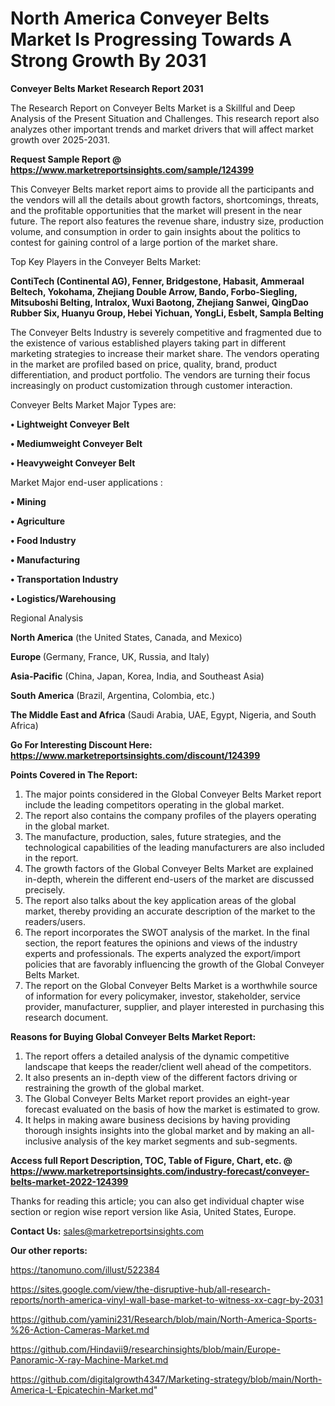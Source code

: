 # North America Conveyer Belts Market Is Progressing Towards A Strong Growth By 2031

<strong>Conveyer Belts Market Research Report 2031</strong>

The Research Report on Conveyer Belts Market is a Skillful and Deep Analysis of the Present Situation and Challenges. This research report also analyzes other important trends and market drivers that will affect market growth over 2025-2031.

<strong>Request Sample Report @ <a href=https://www.marketreportsinsights.com/sample/124399>https://www.marketreportsinsights.com/sample/124399</a></strong>

This Conveyer Belts market report aims to provide all the participants and the vendors will all the details about growth factors, shortcomings, threats, and the profitable opportunities that the market will present in the near future. The report also features the revenue share, industry size, production volume, and consumption in order to gain insights about the politics to contest for gaining control of a large portion of the market share.

Top Key Players in the Conveyer Belts Market:

<strong>ContiTech (Continental AG), Fenner, Bridgestone, Habasit, Ammeraal Beltech, Yokohama, Zhejiang Double Arrow, Bando, Forbo-Siegling, Mitsuboshi Belting, Intralox, Wuxi Baotong, Zhejiang Sanwei, QingDao Rubber Six, Huanyu Group, Hebei Yichuan, YongLi, Esbelt, Sampla Belting</strong>

The Conveyer Belts Industry is severely competitive and fragmented due to the existence of various established players taking part in different marketing strategies to increase their market share. The vendors operating in the market are profiled based on price, quality, brand, product differentiation, and product portfolio. The vendors are turning their focus increasingly on product customization through customer interaction.

Conveyer Belts Market Major Types are:

<strong>• Lightweight Conveyer Belt

• Mediumweight Conveyer Belt

• Heavyweight Conveyer Belt</strong>

Market Major end-user applications :

<strong>• Mining

• Agriculture

• Food Industry

• Manufacturing

• Transportation Industry

• Logistics/Warehousing</strong>

Regional Analysis

</u><strong><b>North America</b></strong> (the United States, Canada, and Mexico)

<strong><b>Europe </b></strong>(Germany, France, UK, Russia, and Italy)

<strong><b>Asia-Pacific</b></strong> (China, Japan, Korea, India, and Southeast Asia)

<strong><b>South America</b></strong> (Brazil, Argentina, Colombia, etc.)

<strong><b>The Middle East and Africa</b></strong> (Saudi Arabia, UAE, Egypt, Nigeria, and South Africa)

<strong>Go For Interesting Discount Here: <a href=https://www.marketreportsinsights.com/discount/124399>https://www.marketreportsinsights.com/discount/124399</a></strong>

<strong>Points Covered in The Report:</strong>
<ol>
  <li>The major points considered in the Global Conveyer Belts Market report include the leading competitors operating in the global market.</li>
  <li>The report also contains the company profiles of the players operating in the global market.</li>
  <li>The manufacture, production, sales, future strategies, and the technological capabilities of the leading manufacturers are also included in the report.</li>
  <li>The growth factors of the Global Conveyer Belts Market are explained in-depth, wherein the different end-users of the market are discussed precisely.</li>
  <li>The report also talks about the key application areas of the global market, thereby providing an accurate description of the market to the readers/users.</li>
  <li>The report incorporates the SWOT analysis of the market. In the final section, the report features the opinions and views of the industry experts and professionals. The experts analyzed the export/import policies that are favorably influencing the growth of the Global Conveyer Belts Market.</li>
  <li>The report on the Global Conveyer Belts Market is a worthwhile source of information for every policymaker, investor, stakeholder, service provider, manufacturer, supplier, and player interested in purchasing this research document.</li>
</ol>
<strong>Reasons for Buying Global Conveyer Belts Market Report:</strong>

<ol>
  <li>The report offers a detailed analysis of the dynamic competitive landscape that keeps the reader/client well ahead of the competitors.</li>
  <li>It also presents an in-depth view of the different factors driving or restraining the growth of the global market.</li>
  <li>The Global Conveyer Belts Market report provides an eight-year forecast evaluated on the basis of how the market is estimated to grow.</li>
  <li>It helps in making aware business decisions by having providing thorough insights insights into the global market and by making an all-inclusive analysis of the key market segments and sub-segments.</li>
</ol>
<strong>Access full Report Description, TOC, Table of Figure, Chart, etc. @ <a href=https://www.marketreportsinsights.com/industry-forecast/conveyer-belts-market-2022-124399>https://www.marketreportsinsights.com/industry-forecast/conveyer-belts-market-2022-124399</a></strong>


Thanks for reading this article; you can also get individual chapter wise section or region wise report version like Asia, United States, Europe.

<strong>Contact Us:</strong>
sales@marketreportsinsights.com

<strong>Our other reports:</strong>

<a href=https://tanomuno.com/illust/522384>https://tanomuno.com/illust/522384</a>

<a href=https://sites.google.com/view/the-disruptive-hub/all-research-reports/north-america-vinyl-wall-base-market-to-witness-xx-cagr-by-2031>https://sites.google.com/view/the-disruptive-hub/all-research-reports/north-america-vinyl-wall-base-market-to-witness-xx-cagr-by-2031</a>

<a href=https://github.com/yamini231/Research/blob/main/North-America-Sports-%26-Action-Cameras-Market.md>https://github.com/yamini231/Research/blob/main/North-America-Sports-%26-Action-Cameras-Market.md</a>

<a href=https://github.com/Hindavii9/researchinsights/blob/main/Europe-Panoramic-X-ray-Machine-Market.md>https://github.com/Hindavii9/researchinsights/blob/main/Europe-Panoramic-X-ray-Machine-Market.md</a>

<a href=https://github.com/digitalgrowth4347/Marketing-strategy/blob/main/North-America-L-Epicatechin-Market.md>https://github.com/digitalgrowth4347/Marketing-strategy/blob/main/North-America-L-Epicatechin-Market.md</a>"
